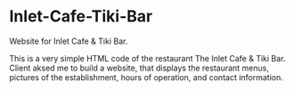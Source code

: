 # Inlet-Cafe-Tiki-Bar
Website for Inlet Cafe &amp; Tiki Bar.

This is a very simple HTML code of the restaurant The Inlet Cafe & Tiki Bar. 
Client aksed me to build a website, that displays the restaurant menus, pictures of the establishment, hours of operation, and contact information.

